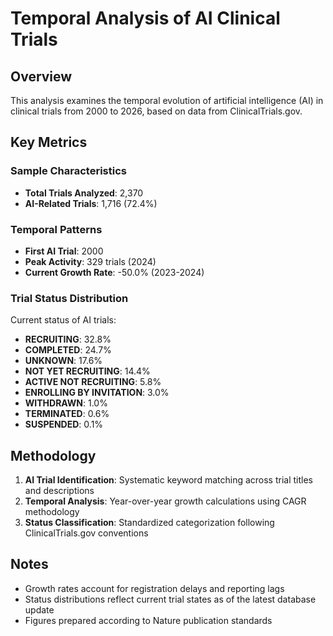 # Temporal Analysis of AI Clinical Trials

## Overview
This analysis examines the temporal evolution of artificial intelligence (AI) in clinical trials from 2000 to 2026, based on data from ClinicalTrials.gov.

## Key Metrics
### Sample Characteristics
* **Total Trials Analyzed**: 2,370
* **AI-Related Trials**: 1,716 (72.4%)

### Temporal Patterns
* **First AI Trial**: 2000
* **Peak Activity**: 329 trials (2024)
* **Current Growth Rate**: -50.0% (2023-2024)

### Trial Status Distribution
Current status of AI trials:
* **RECRUITING**: 32.8%
* **COMPLETED**: 24.7%
* **UNKNOWN**: 17.6%
* **NOT YET RECRUITING**: 14.4%
* **ACTIVE NOT RECRUITING**: 5.8%
* **ENROLLING BY INVITATION**: 3.0%
* **WITHDRAWN**: 1.0%
* **TERMINATED**: 0.6%
* **SUSPENDED**: 0.1%

## Methodology
1. **AI Trial Identification**: Systematic keyword matching across trial titles and descriptions
2. **Temporal Analysis**: Year-over-year growth calculations using CAGR methodology
3. **Status Classification**: Standardized categorization following ClinicalTrials.gov conventions

## Notes
* Growth rates account for registration delays and reporting lags
* Status distributions reflect current trial states as of the latest database update
* Figures prepared according to Nature publication standards
